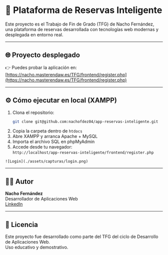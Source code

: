 # 🚗 Plataforma de Reservas Inteligente

Este proyecto es el Trabajo de Fin de Grado (TFG) de Nacho Fernández, una plataforma de reservas desarrollada con tecnologías web modernas y desplegada en entorno real.

---

## 🌐 Proyecto desplegado

👉 Puedes probar la aplicación en:  
[https://nacho.masterendaw.es/TFG/frontend/register.php](https://nacho.masterendaw.es/TFG/frontend/register.php)


---

## ⚙️ Cómo ejecutar en local (XAMPP)

1. Clona el repositorio:
   ```bash
   git clone git@github.com:nachofdez04/app-reservas-inteligente.git
   ```
2. Copia la carpeta dentro de `htdocs`
3. Abre XAMPP y arranca Apache + MySQL
4. Importa el archivo SQL en phpMyAdmin
5. Accede desde tu navegador:  
   `http://localhost/app-reservas-inteligente/frontend/register.php`

`![Login](./assets/capturas/login.png)`

---

## 🙋‍♂️ Autor

**Nacho Fernández**  
Desarrollador de Aplicaciones Web  
[LinkedIn](https://www.linkedin.com/in/nacho-fernandez-fernandez-98b4b1208)

---

## 📝 Licencia

Este proyecto fue desarrollado como parte del TFG del ciclo de Desarrollo de Aplicaciones Web.  
Uso educativo y demostrativo.
